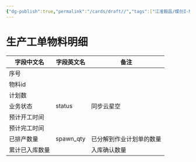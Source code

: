 ```yaml
---
{"dg-publish":true,"permalink":"/cards/draft//","tags":["江淮毅昌/蝶创I-MES/MES"]}
---
```



# 生产工单物料明细

| **字段中文名** | **字段英文名** | **备注**       |
| --------- | --------- | ------------ |
| 序号        |           |              |
| 物料id      |           |              |
| 计划数       |           |              |
| 业务状态      | status    | 同步云星空        |
| 预计开工时间    |           |              |
| 预计完工时间    |           |              |
| 已排产数量     | spawn_qty | 已分解到作业计划单的数量 |
| 累计已入库数量   |           | 入库确认数量       |

